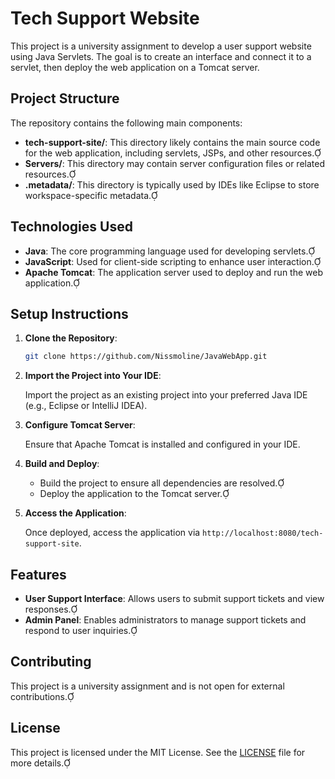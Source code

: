 
# Tech Support Website

This project is a university assignment to develop a user support website using Java Servlets. The goal is to create an interface and connect it to a servlet, then deploy the web application on a Tomcat server.

## Project Structure

The repository contains the following main components:

- **tech-support-site/**: This directory likely contains the main source code for the web application, including servlets, JSPs, and other resources.
- **Servers/**: This directory may contain server configuration files or related resources.
- **.metadata/**: This directory is typically used by IDEs like Eclipse to store workspace-specific metadata.

## Technologies Used

- **Java**: The core programming language used for developing servlets.
- **JavaScript**: Used for client-side scripting to enhance user interaction.
- **Apache Tomcat**: The application server used to deploy and run the web application.

## Setup Instructions

1. **Clone the Repository**:

   ```bash
   git clone https://github.com/Nissmoline/JavaWebApp.git
   ```

2. **Import the Project into Your IDE**:

   Import the project as an existing project into your preferred Java IDE (e.g., Eclipse or IntelliJ IDEA).

3. **Configure Tomcat Server**:

   Ensure that Apache Tomcat is installed and configured in your IDE.

4. **Build and Deploy**:

   - Build the project to ensure all dependencies are resolved.
   - Deploy the application to the Tomcat server.

5. **Access the Application**:

   Once deployed, access the application via `http://localhost:8080/tech-support-site`.

## Features

- **User Support Interface**: Allows users to submit support tickets and view responses.
- **Admin Panel**: Enables administrators to manage support tickets and respond to user inquiries.

## Contributing

This project is a university assignment and is not open for external contributions.

## License

This project is licensed under the MIT License. See the [LICENSE](LICENSE) file for more details.

